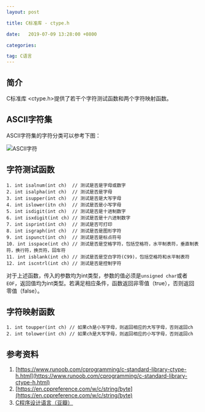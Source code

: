 ```yaml
---
layout: post

title: C标准库 - ctype.h

date:   2019-07-09 13:28:00 +0800

categories: 

tag: C语言
---
```


## 简介
C标准库 \<ctype.h\>提供了若干个字符测试函数和两个字符映射函数。

## ASCII字符集
ASCII字符集的字符分类可以参考下图：

![ASCII字符](/_posts/_images/ASCII%E5%AD%97%E7%AC%A6.png)

## 字符测试函数
```
1. int isalnum(int ch)  // 测试是否是字母或数字
2. int isalpha(int ch)  // 测试是否是字母
3. int isupper(int ch)  // 测试是否是大写字母
4. int islower(itn ch)  // 测试是否是小写字母
5. int isdigit(int ch)  // 测试是否是十进制数字
6. int isxdigit(int ch) // 测试是否是十六进制数字
7. int isprint(int ch)  // 测试是否可打印
8. int isgraph(int ch)  // 测试是否是图形字符
9. int ispunct(int ch)  // 测试是否是标点符号
10. int isspace(int ch) // 测试是否是空格字符，包括空格符，水平制表符，垂直制表符，换行符，换页符，回车符
11. int isblank(int ch) // 测试是否是空白字符(C99)，包括空格符和水平制表符
12. int iscntrl(int ch) // 测试是否是控制字符
```
对于上述函数，传入的参数均为int类型，参数的值必须是`unsigned char`或者`EOF`，返回值均为int类型。若满足相应条件，函数返回非零值（true），否则返回零值（false）。
## 字符映射函数
```
1. int toupper(int ch) // 如果ch是小写字母，则返回相应的大写字母，否则返回ch
2. int tolower(int ch) // 如果ch是大写字母，则返回相应的小写字母，否则返回ch
```

## 参考资料
1. [https://www.runoob.com/cprogramming/c-standard-library-ctype-h.html](https://www.runoob.com/cprogramming/c-standard-library-ctype-h.html)
2. [https://en.cppreference.com/w/c/string/byte](https://en.cppreference.com/w/c/string/byte)
3. [C程序设计语言（豆瓣）](https://book.douban.com/subject/1139336/)